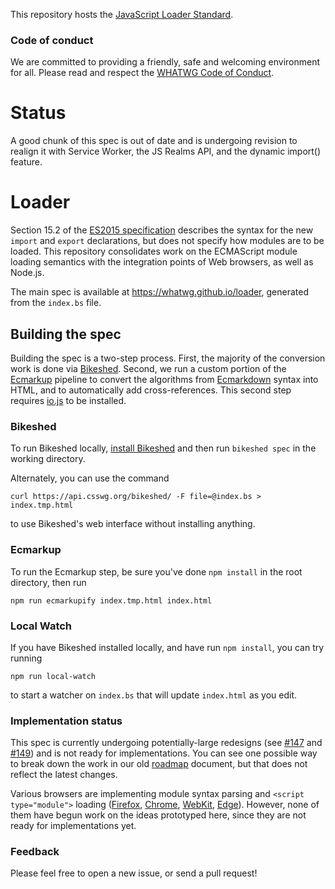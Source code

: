 This repository hosts the [JavaScript Loader Standard](http://whatwg.github.io/loader).

### Code of conduct

We are committed to providing a friendly, safe and welcoming environment for all. Please read and
respect the [WHATWG Code of Conduct](https://wiki.whatwg.org/wiki/Code_of_Conduct).

# Status

A good chunk of this spec is out of date and is undergoing revision to realign it with Service Worker, the JS Realms API, and the dynamic import() feature.

# Loader

Section 15.2 of the [ES2015 specification](http://www.ecma-international.org/ecma-262/6.0/) describes the syntax for the new `import` and `export` declarations, but does not specify how modules are to be loaded. This repository consolidates work on the ECMAScript module loading semantics with the integration points of Web browsers, as well as Node.js.

The main spec is available at https://whatwg.github.io/loader, generated from the `index.bs` file.

## Building the spec

Building the spec is a two-step process. First, the majority of the conversion work is done via [Bikeshed](https://github.com/tabatkins/bikeshed). Second, we run a custom portion of the [Ecmarkup](https://github.com/bterlson/ecmarkup) pipeline to convert the algorithms from [Ecmarkdown](https://github.com/domenic/ecmarkdown) syntax into HTML, and to automatically add cross-references. This second step requires [io.js](https://iojs.org/) to be installed.

### Bikeshed

To run Bikeshed locally, [install Bikeshed](https://github.com/tabatkins/bikeshed/blob/master/docs/quick-start.md) and then run `bikeshed spec` in the working directory.

Alternately, you can use the command

```
curl https://api.csswg.org/bikeshed/ -F file=@index.bs > index.tmp.html
```

to use Bikeshed's web interface without installing anything.

### Ecmarkup

To run the Ecmarkup step, be sure you've done `npm install` in the root directory, then run

```
npm run ecmarkupify index.tmp.html index.html
```

### Local Watch

If you have Bikeshed installed locally, and have run `npm install`, you can try running

```
npm run local-watch
```

to start a watcher on `index.bs` that will update `index.html` as you edit.

### Implementation status

This spec is currently undergoing potentially-large redesigns (see [#147](https://github.com/whatwg/loader/issues/147) and [#149](https://github.com/whatwg/loader/issues/149)) and is not ready for implementations. You can see one possible way to break down the work in our old [roadmap](https://github.com/whatwg/loader/blob/master/roadmap.md) document, but that does not reflect the latest changes.

Various browsers are implementing module syntax parsing and `<script type="module">` loading ([Firefox](https://bugzilla.mozilla.org/show_bug.cgi?id=568953), [Chrome](https://code.google.com/p/v8/issues/detail?id=1569), [WebKit](https://bugs.webkit.org/show_bug.cgi?id=147340), [Edge](https://blogs.windows.com/msedgedev/2016/05/17/es6-modules-and-beyond/)). However, none of them have begun work on the ideas prototyped here, since they are not ready for implementations yet.

### Feedback

Please feel free to open a new issue, or send a pull request!
